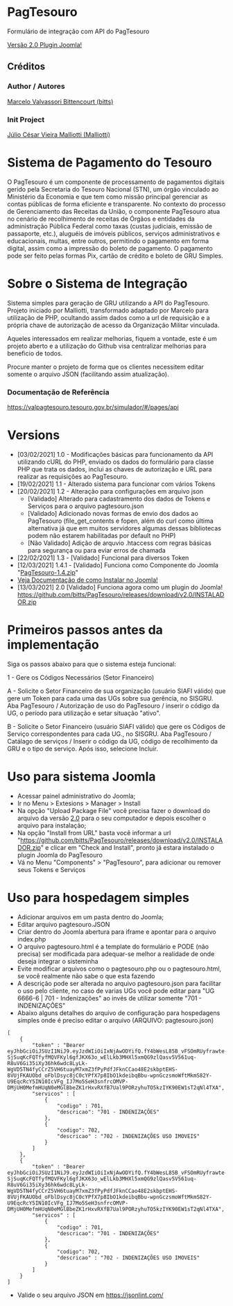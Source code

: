 # PagTesouro
Formulário de integração com API do PagTesouro

[Versão 2.0 Plugin Joomla!](https://github.com/bitts/PagTesouro/wiki/Plugin-Joomla!)

## Créditos

### Author / Autores
[Marcelo Valvassori Bittencourt (bitts)](https://github.com/bitts)
### Init Project 
[Júlio César Vieira Malliotti (Malliotti)](https://github.com/malliotti)

# Sistema de Pagamento do Tesouro
O PagTesouro é um componente de processamento de pagamentos digitais gerido pela Secretaria do Tesouro Nacional (STN), um órgão vinculado ao Ministério da Economia e que tem como missão principal gerenciar as contas públicas de forma eficiente e transparente. No contexto do processo de Gerenciamento das Receitas da União, o componente PagTesouro atua no cenário de recolhimento de receitas de Órgãos e entidades da administração Pública Federal como taxas (custas judiciais, emissão de passaporte, etc.), aluguéis de imóveis públicos, serviços administrativos e educacionais, multas, entre outros, permitindo o pagamento em forma digital, assim como a impressão do boleto de pagamento. O pagamento pode ser feito pelas formas Pix, cartão de crédito e boleto de GRU Simples.

# Sobre o Sistema de Integração
Sistema simples para geração de GRU utilizando a API do PagTesouro. Projeto iniciado por Malliotti, transformado adaptado por Marcelo para utilização de PHP, ocultando assim dados como a url de requisição e a própria chave de autorização de acesso da Organização Militar vinculada. 

Aqueles interessados em realizar melhorias, fiquem a vontade, este é um projeto aberto e a utilização do Github visa centralizar melhorias para beneficio de todos.

Procure manter o projeto de forma que os clientes necessitem editar somente o arquivo JSON (facilitando assim atualização).

### Documentação de Referência
https://valpagtesouro.tesouro.gov.br/simulador/#/pages/api

# Versions
- [03/02/2021] 1.0 - Modificações básicas para funcionamento da API utilizando cURL do PHP, enviado os dados do formulário para classe PHP que trata os dados, inclui as chaves de autorização e URL para realizar as requisições ao PagTesouro.
- [19/02/2021] 1.1 - Alterado sistema para funcionar com vários Tokens
- [20/02/2021] 1.2 - Alteração para configurações em arquivo json 
    - [Validado] Alterado para cadastramento dos dados de Tokens e Serviços para o arquivo pagtesouro.json
    - [Validado] Adicionado novas formas de envio dos dados ao PagTesouro (file_get_contents e fopen, além do curl como última alternativa já que em muitos servidores algumas dessas bibliotecas podem não estarem habilitadas por default no PHP)
    - [Não Validado] Adição de arquvio .htaccess com regras básicas para segurança ou para eviar erros de chamada
- [22/02/2021] 1.3 - [Validado] Funcional para diversos Token
- [12/03/2021] 1.4.1 - [Validado] Funciona como Componente do Joomla "[PagTesouro-1.4.zip](https://github.com/bitts/PagTesouro/releases/download/v1.4.1/PagTesouro-1.4.zip)" 
- [Veja Documentação de como Instalar no Joomla!](https://github.com/bitts/PagTesouro/wiki/Joomla!-Importando-como-m%C3%B3dulo)
- [13/03/2021] 2.0 [Validado] Funciona agora como um plugin do Joomla! https://github.com/bitts/PagTesouro/releases/download/v2.0/INSTALADOR.zip
    

# Primeiros passos antes da implementação
Siga os passos abaixo para que o sistema esteja funcional:

1 - Gere os Códigos Necessários (Setor Financeiro)

A - Solicite o Setor Financeiro de sua organização (usuário SIAFI válido) que gere um Token para cada uma das UGs sobre sua gerência, no SISGRU.
Aba PagTesouro / Autorização de uso do PagTesouro / inserir o código da UG, o período para utilização e setar situação "ativo".
    
B - Solicite o Setor Financeiro (usuário SIAFI válido) que gere os Códigos de Serviço correspondentes para cada UG., no SISGRU.
Aba PagTesouro / Catálago de serviços / Inserir o código da UG, código de recolhimento da GRU e o tipo de serviço. Após isso, selecione Incluir.

# Uso para sistema Joomla
- Acessar painel administrativo do Joomla;
- Ir no Menu > Extesions > Manager > Install
- Na opção "Upload Package File" você precisa fazer o download do arquivo da versão [2.0](https://github.com/bitts/PagTesouro/releases/download/v2.0/INSTALADOR.zip) para o seu computador e depois escolher o arquivo para instalação;
- Na opção "Install from URL" basta você informar a url "https://github.com/bitts/PagTesouro/releases/download/v2.0/INSTALADOR.zip" e clicar em "Check and Install", pronto já estara instalado o plugin Joomla do PagTesouro
- Vá no Menu "Components" > "PagTesouro", para adicionar ou remover seus Tokens e Serviços

# Uso para hospedagem simples
- Adicionar arquivos em um pasta dentro do Joomla;
- Editar arquivo pagtesouro.JSON
- Criar dentro do Joomla abertura para iframe e apontar para o arquivo index.php
- O arquivo pagtesouro.html é a template do formulário e PODE (não precisa) ser modificada para adequar-se melhor a realidade de onde deseja integrar o sisteminha
- Evite modificar arquivos como o pagtesouro.php ou o pagtesouro.html, se você realmente não sabe o que esta fazendo
- A descrição pode ser alterada no arquivo pagtesouro.json para facilitar o uso pelo cliente, no caso de varias UGs você pode editar para "UG 6666-6 | 701 - Indenizações" ao invés de utilizar somente "701 - INDENIZAÇÕES"
- Abaixo alguns detalhes do arquivo de configuração para hospedagens simples onde é preciso editar o arquivo (ARQUIVO: pagtesouro.json)

```
[
    {
        "token" : "Bearer eyJhbGciOiJSUzI1NiJ9.eyJzdWIiOiIxNjAwODYifQ.fY4bWesL85B_vFSOmRUyfrawte-SjSuqKcFQTfyfMQVFKyl6gfJKX63o_wElLkb3MHXl5xmQG9zlQasv5V561uq-R8uV6Gi35iXy36hk6wdc8LyLk-WgVD5TN4fyCCrZ5VH6tuayM7xmZ3fPyPdfJFknCCao48E2skbptEHS-8VUjFKAUObd_oFblDsyc8jC0cYPfX7p8IbO1kdeibqBbu-wpnGczsmoWftMkmS82Y-U9EqcRcY5IN10IcVFg_IJ7Mo5SeH3snfrcOMVP-DMjUH0MefmHUqN0eMGlBbeZK1rHxvRXfB7Ual9PORzyhuTO5kzIYK90EW1sT2qNl4TXA",
        "servicos" : [
            {
                "codigo" : 701,
                "descricao": "701 - INDENIZAÇÕES"
            },
            {
                "codigo": 702,
                "descricao" : "702 - INDENIZAÇÕES USO IMOVEIS"
            }
        ]
    },
    {
        "token" : "Bearer eyJhbGciOiJSUzI1NiJ9.eyJzdWIiOiIxNjAwODYifQ.fY4bWesL85B_vFSOmRUyfrawte-SjSuqKcFQTfyfMQVFKyl6gfJKX63o_wElLkb3MHXl5xmQG9zlQasv5V561uq-R8uV6Gi35iXy36hk6wdc8LyLk-WgVD5TN4fyCCrZ5VH6tuayM7xmZ3fPyPdfJFknCCao48E2skbptEHS-8VUjFKAUObd_oFblDsyc8jC0cYPfX7p8IbO1kdeibqBbu-wpnGczsmoWftMkmS82Y-U9EqcRcY5IN10IcVFg_IJ7Mo5SeH3snfrcOMVP-DMjUH0MefmHUqN0eMGlBbeZK1rHxvRXfB7Ual9PORzyhuTO5kzIYK90EW1sT2qNl4TXA",
        "servicos" : [
            {
                "codigo" : 701,
                "descricao": "701 - INDENIZAÇÕES"
            },
            {
                "codigo": 702,
                "descricao" : "702 - INDENIZAÇÕES USO IMOVEIS"
            }
        ]
    }   
]
```
* Valide o seu arquivo JSON em https://jsonlint.com/




